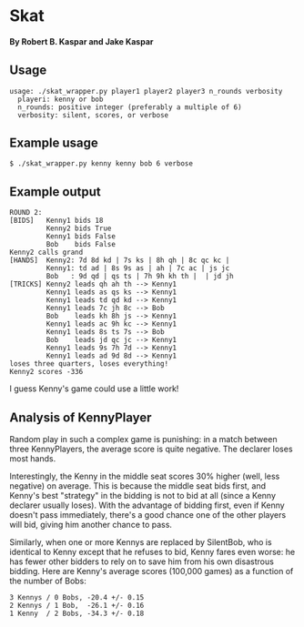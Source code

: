 # Skat
#### By Robert B. Kaspar and Jake Kaspar

## Usage
    usage: ./skat_wrapper.py player1 player2 player3 n_rounds verbosity
      playeri: kenny or bob
      n_rounds: positive integer (preferably a multiple of 6)
      verbosity: silent, scores, or verbose

## Example usage
    $ ./skat_wrapper.py kenny kenny bob 6 verbose

## Example output
    ROUND 2:
    [BIDS]   Kenny1 bids 18
             Kenny2 bids True
             Kenny1 bids False
             Bob    bids False
    Kenny2 calls grand
    [HANDS]  Kenny2: 7d 8d kd | 7s ks | 8h qh | 8c qc kc | 
             Kenny1: td ad | 8s 9s as | ah | 7c ac | js jc
             Bob   : 9d qd | qs ts | 7h 9h kh th |  | jd jh
    [TRICKS] Kenny2 leads qh ah th --> Kenny1
             Kenny1 leads as qs ks --> Kenny1
             Kenny1 leads td qd kd --> Kenny1
             Kenny1 leads 7c jh 8c --> Bob   
             Bob    leads kh 8h js --> Kenny1
             Kenny1 leads ac 9h kc --> Kenny1
             Kenny1 leads 8s ts 7s --> Bob   
             Bob    leads jd qc jc --> Kenny1
             Kenny1 leads 9s 7h 7d --> Kenny1
             Kenny1 leads ad 9d 8d --> Kenny1
    loses three quarters, loses everything!
    Kenny2 scores -336

I guess Kenny's game could use a little work!

## Analysis of KennyPlayer
Random play in such a complex game is punishing: in a match between three
KennyPlayers, the average score is quite negative.  The declarer loses most
hands.

Interestingly, the Kenny in the middle seat scores 30% higher (well, less
negative) on average.  This is because the middle seat bids first, and Kenny's
best "strategy" in the bidding is not to bid at all (since a Kenny declarer
usually loses).  With the advantage of bidding first, even if Kenny doesn't
pass immediately, there's a good chance one of the other players will bid,
giving him another chance to pass.

Similarly, when one or more Kennys are replaced by SilentBob, who is identical
to Kenny except that he refuses to bid, Kenny fares even worse: he has fewer
other bidders to rely on to save him from his own disastrous bidding.  Here are
Kenny's average scores (100,000 games) as a function of the number of Bobs:

    3 Kennys / 0 Bobs, -20.4 +/- 0.15
    2 Kennys / 1 Bob,  -26.1 +/- 0.16
    1 Kenny  / 2 Bobs, -34.3 +/- 0.18
